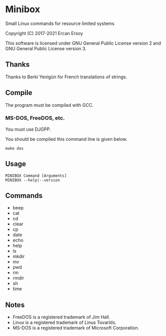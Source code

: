 # Minibox

Small Linux commands for resource limited systems

Copyright (C) 2017-2021 Ercan Ersoy

This software is licensed under GNU General Public License version 2 and GNU General Public License version 3.

## Thanks

Thanks to Berki Yenigün for French translations of strings.

## Compile

The program must be compiled with GCC.

### MS-DOS, FreeDOS, etc.

You must use DJGPP.

You should be compiled this command line is given below.

    make dos

## Usage

    MINIBOX Command [Arguments]
    MINIBOX --help|--version

## Commands

* beep
* cat
* cd
* clear
* cp
* date
* echo
* help
* ls
* mkdir
* mv
* pwd
* rm
* rmdir
* sh
* time

## Notes

* FreeDOS is a registered trademark of Jim Hall.
* Linux is a registered trademark of Linus Tovarlds.
* MS-DOS is a registered trademark of Microsoft Corporation.
